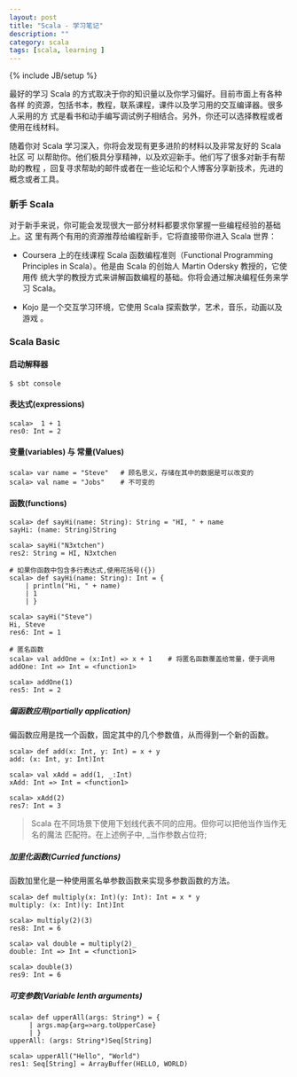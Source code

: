 ```yaml
---
layout: post
title: "Scala - 学习笔记"
description: ""
category: scala
tags: [scala, learning ]
---
```

{% include JB/setup %}

最好的学习 Scala 的方式取决于你的知识量以及你学习偏好。目前市面上有各种各样
的资源，包括书本，教程，联系课程，课件以及学习用的交互编译器。很多人采用的方
式是看书和动手编写调试例子相结合。另外，你还可以选择教程或者使用在线材料。

随着你对 Scala 学习深入，你将会发现有更多进阶的材料以及非常友好的 Scala 社区
可 以帮助你。他们极具分享精神，以及欢迎新手。他们写了很多对新手有帮助的教程
，回复寻求帮助的邮件或者在一些论坛和个人博客分享新技术，先进的概念或者工具。

### 新手 Scala

对于新手来说，你可能会发现很大一部分材料都要求你掌握一些编程经验的基础上。这
里有两个有用的资源推荐给编程新手，它将直接带你进入 Scala 世界：

* Coursera 上的在线课程 Scala 函数编程准则（Functional Programming 
Principles in Scala）。他是由 Scala 的创始人 Martin Odersky 教授的，它使用传
统大学的教授方式来讲解函数编程的基础。你将会通过解决编程任务来学习 Scala。 

* Kojo 是一个交互学习环境，它使用 Scala 探索数学，艺术，音乐，动画以及游戏
。

### Scala Basic

#### 启动解释器

    $ sbt console

#### 表达式(expressions)

    scala>  1 + 1
    res0: Int = 2

#### 变量(variables) 与 常量(Values)

    scala> var name = "Steve"   # 顾名思义，存储在其中的数据是可以改变的
    scala> val name = "Jobs"    # 不可变的

#### 函数(functions)

    scala> def sayHi(name: String): String = "HI, " + name
    sayHi: (name: String)String

    scala> sayHi("N3xtchen")
    res2: String = HI, N3xtchen

    # 如果你函数中包含多行表达式,使用花括号({})
    scala> def sayHi(name: String): Int = {
        | println("Hi, " + name)
        | 1
        | }

    scala> sayHi("Steve")
    Hi, Steve
    res6: Int = 1

    # 匿名函数
    scala> val addOne = (x:Int) => x + 1    # 将匿名函数覆盖给常量，便于调用
    addOne: Int => Int = <function1>

    scala> addOne(1)
    res5: Int = 2

##### 偏函数应用(partially application)

偏函数应用是找一个函数，固定其中的几个参数值，从而得到一个新的函数。

    scala> def add(x: Int, y: Int) = x + y
    add: (x: Int, y: Int)Int

    scala> val xAdd = add(1, _:Int)
    xAdd: Int => Int = <function1>

    scala> xAdd(2)
    res7: Int = 3

> Scala 在不同场景下使用下划线代表不同的应用。但你可以把他当作当作无名的魔法
匹配符。在上述例子中, _当作参数占位符;

##### 加里化函数(Curried functions)

函数加里化是一种使用匿名单参数函数来实现多参数函数的方法。

    scala> def multiply(x: Int)(y: Int): Int = x * y
    multiply: (x: Int)(y: Int)Int

    scala> multiply(2)(3)
    res8: Int = 6

    scala> val double = multiply(2)_
    double: Int => Int = <function1>

    scala> double(3)
    res9: Int = 6

##### 可变参数(Variable lenth arguments)

    scala> def upperAll(args: String*) = {
         | args.map{arg=>arg.toUpperCase}
         | }
    upperAll: (args: String*)Seq[String]

    scala> upperAll("Hello", "World")
    res1: Seq[String] = ArrayBuffer(HELLO, WORLD)

